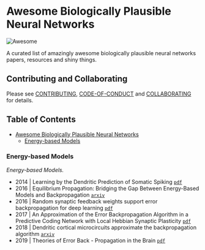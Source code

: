 # Awesome Biologically Plausible Neural Networks

![Awesome](https://cdn.rawgit.com/sindresorhus/awesome/d7305f38d29fed78fa85652e3a63e154dd8e8829/media/badge.svg)

A curated list of amazingly awesome biologically plausible neural networks papers, resources and shiny things.

## Contributing and Collaborating
Please see [CONTRIBUTING](https://github.com/benelot/awesome-biologically-plausible-neural-networks/blob/master/CONTRIBUTING.md), [CODE-OF-CONDUCT](https://github.com/benelot/awesome-biologically-plausible-neural-networks/blob/master/CODE-OF-CONDUCT.md) and [COLLABORATING](https://github.com/benelot/awesome-biologically-plausible-neural-networks/blob/master/COLLABORATING.md) for details.

## Table of Contents
- [Awesome Biologically Plausible Neural Networks](#awesome-biologically-plausible-neural-networks)
    - [Energy-based Models](#energy-based-models)

### Energy-based Models
*Energy-based Models.*

* 2014 | Learning by the Dendritic Prediction of Somatic Spiking [`pdf`](https://linkinghub.elsevier.com/retrieve/pii/S0896627313011276)
* 2016 | Equilibrium Propagation: Bridging the Gap Between Energy-Based Models and Backpropagation [`arxiv`](http://arxiv.org/abs/1602.05179)
* 2016 | Random synaptic feedback weights support error backpropagation for deep learning [`pdf`](http://www.nature.com/articles/ncomms13276)
* 2017 | An Approximation of the Error Backpropagation Algorithm in a Predictive Coding Network with Local Hebbian Synaptic Plasticity [`pdf`](http://www.mitpressjournals.org/doi/10.1162/NECO_a_00949)
* 2018 | Dendritic cortical microcircuits approximate the backpropagation algorithm [`arxiv`](https://arxiv.org/abs/1810.11393)
* 2019 | Theories of Error Back - Propagation in the Brain [`pdf`](https://linkinghub.elsevier.com/retrieve/pii/S1364661319300129)

